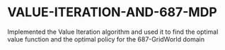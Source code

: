 # VALUE-ITERATION-AND-687-MDP
Implemented the Value Iteration algorithm and used it to find the optimal value function and the optimal policy for the 687-GridWorld domain
